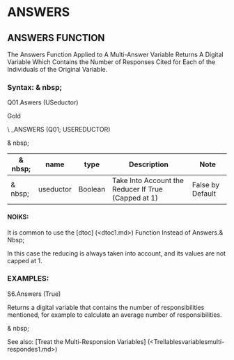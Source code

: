 # ANSWERS

## ANSWERS FUNCTION

The Answers Function Applied to A Multi-Answer Variable Returns A Digital Variable Which Contains the Number of Responses Cited for Each of the Individuals of the Original Variable.

### Syntax: & nbsp;

Q01.Aswers (USeductor)

Gold

\ _ANSWERS (Q01; USEREDUCTOR)

& nbsp;

| & nbsp; | **name** | **type** | **Description** | **Note** |
| --- | --- | --- | --- | --- |
| & nbsp; | useductor | Boolean | Take Into Account the Reducer If True (Capped at 1) | False by Default |

#### NOIKS:

It is common to use the [dtoc] (<dtoc1.md>) Function Instead of Answers.& Nbsp;

In this case the reducing is always taken into account, and its values ​​are not capped at 1.

### EXAMPLES:

S6.Answers (True)

Returns a digital variable that contains the number of responsibilities mentioned, for example to calculate an average number of responsibilities.

& nbsp;

See also: [Treat the Multi-Responsion Variables] (<Trellablesvariablesmulti-respondes1.md>)